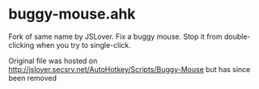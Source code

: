 # buggy-mouse.ahk
Fork of same name by JSLover. Fix a buggy mouse. Stop it from double-clicking when you try to single-click.

Original file was hosted on http://jslover.secsrv.net/AutoHotkey/Scripts/Buggy-Mouse but has since been removed
